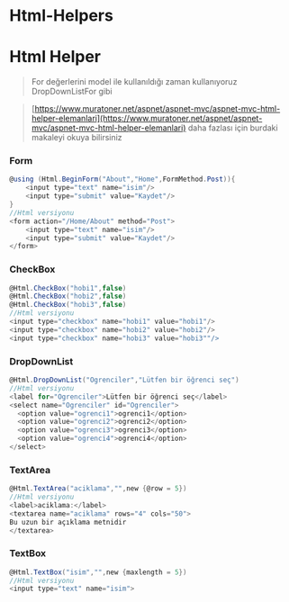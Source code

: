 # Html-Helpers
# Html Helper

> For değerlerini model ile kullanıldığı zaman kullanıyoruz DropDownListFor gibi
> 

> [https://www.muratoner.net/aspnet/aspnet-mvc/aspnet-mvc-html-helper-elemanlari](https://www.muratoner.net/aspnet/aspnet-mvc/aspnet-mvc-html-helper-elemanlari) daha fazlası için burdaki makaleyi okuya bilirsiniz
> 

### Form

```csharp
@using (Html.BeginForm("About","Home",FormMethod.Post)){
	<input type="text" name="isim"/>
	<input type="submit" value="Kaydet"/>
}
//Html versiyonu
<form action="/Home/About" method="Post">
	<input type="text" name="isim"/>
	<input type="submit" value="Kaydet"/>
</form>
```

### CheckBox

```csharp
@Html.CheckBox("hobi1",false) 
@Html.CheckBox("hobi2",false)
@Html.CheckBox("hobi3",false)
//Html versiyonu
<input type="checkbox" name="hobi1" value="hobi1"/>
<input type="checkbox" name="hobi2" value="hobi2"/>
<input type="checkbox" name="hobi3" value="hobi3""/>
```

### DropDownList

```csharp
@Html.DropDownList("Ogrenciler","Lütfen bir öğrenci seç")
//Html versiyonu
<label for="Ogrenciler">Lütfen bir öğrenci seç</label>
<select name="Ogrenciler" id="Ogrenciler">
  <option value="ogrenci1">ogrenci1</option>
  <option value="ogrenci2">ogrenci2</option>
  <option value="ogrenci3">ogrenci3</option>
  <option value="ogrenci4">ogrenci4</option>
</select>
```

### TextArea

```csharp
@Html.TextArea("aciklama","",new {@row = 5})
//Html versiyonu
<label>aciklama:</label>
<textarea name="aciklama" rows="4" cols="50">
Bu uzun bir açıklama metnidir
</textarea>
```

### TextBox

```csharp
@Html.TextBox("isim","",new {maxlength = 5})
//Html versiyonu
<input type="text" name="isim">
```
